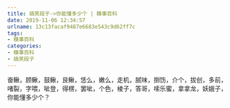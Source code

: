 ```yaml
---
title: 搞笑段子->你能懂多少个 | 糗事百科
date: 2019-11-06 12:34:57
urlname: 13c13facaf9487e6683e543c9d62ff7c
tags: 
- 糗事百科
categories:
- 糗事百科
- 搞笑段子
---
```

奋鳅，顾鳅，鼓鳅，艮鳅，恁么，嫩么，走机，腻味，捯饬，介个，拔创，多前，啫裂，字喂，呲登，得楞，罢呲，个色，棱子，答哥，嗦乐蜜，拿拿龙，妖娥子，你能懂多少个？


